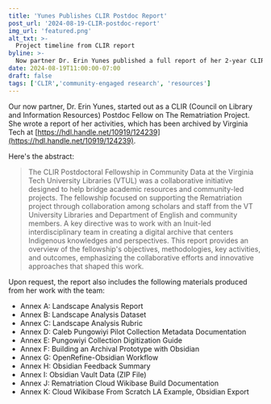 ```yaml
---
title: 'Yunes Publishes CLIR Postdoc Report'
post_url: '2024-08-19-CLIR-postdoc-report'
img_url: 'featured.png'
alt_txt: >-
  Project timeline from CLIR report
byline: >-
  Now partner Dr. Erin Yunes published a full report of her 2-year CLIR postdoc support on the team.
date: 2024-08-19T11:00:00-07:00
draft: false
tags: ['CLIR','community-engaged research', 'resources']
---
```


Our now partner, Dr. Erin Yunes, started out as a CLIR (Council on Library and Information Resources) Postdoc Fellow on The Rematriation Project. She wrote a report of her activities, which has been archived by Virginia Tech at [https://hdl.handle.net/10919/124239](https://hdl.handle.net/10919/124239).

Here's the abstract:

> The CLIR Postdoctoral Fellowship in Community Data at the Virginia Tech University Libraries (VTUL) was a collaborative initiative designed to help bridge academic resources and community-led projects. The fellowship focused on supporting the Rematriation project through collaboration among scholars and staff from the VT University Libraries and Department of English and community members. A key directive was to work with an Inuit-led interdisciplinary team in creating a digital archive that centers Indigenous knowledges and perspectives. This report provides an overview of the fellowship's objectives, methodologies, key activities, and outcomes, emphasizing the collaborative efforts and innovative approaches that shaped this work.

Upon request, the report also includes the following materials produced from her work with the team:

- Annex A: Landscape Analysis Report
- Annex B: Landscape Analysis Dataset
- Annex C: Landscape Analysis Rubric
- Annex D: Caleb Pungowiyi Pilot Collection Metadata Documentation
- Annex E: Pungowiyi Collection Digitization Guide
- Annex F: Building an Archival Prototype with Obsidian
- Annex G: OpenRefine-Obsidian Workflow
- Annex H: Obsidian Feedback Summary
- Annex I: Obsidian Vault Data (ZIP File)
- Annex J: Rematriation Cloud Wikibase Build Documentation
- Annex K: Cloud Wikibase From Scratch LA Example, Obsidian Export
